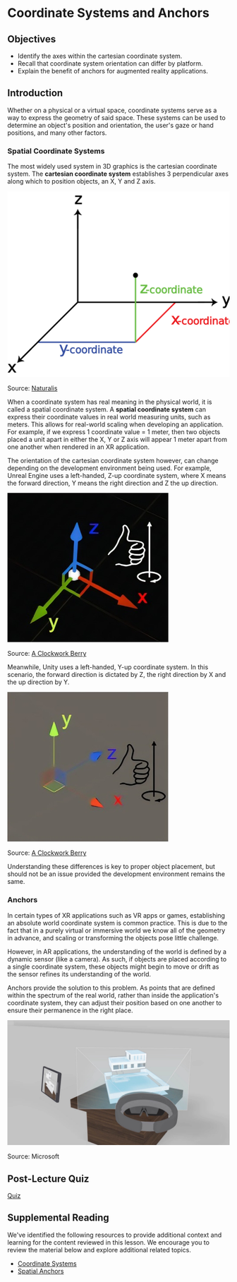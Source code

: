 # Coordinate Systems and Anchors

## Objectives

- Identify the axes within the cartesian coordinate system.
- Recall that coordinate system orientation can differ by platform.
- Explain the benefit of anchors for augmented reality applications.

## Introduction

Whether on a physical or a virtual space, coordinate systems serve as a way to express the geometry of said space. These systems can be used to determine an object's position and orientation, the user's gaze or hand positions, and many other factors.

### Spatial Coordinate Systems

The most widely used system in 3D graphics is the cartesian coordinate system. The **cartesian coordinate system** establishes 3 perpendicular axes along which to position objects, an X, Y and Z axis.

![A cartesian coordinate system.](../../images/coordinate-system.jpg)

Source: [Naturalis](https://naturalis.github.io/mebioda/doc/week1/w1d1/lecture2.html)

When a coordinate system has real meaning in the physical world, it is called a spatial coordinate system. A **spatial coordinate system** can express their coordinate values in real world measuring units, such as meters. This allows for real-world scaling when developing an application. For example, if we express 1 coordinate value = 1 meter, then two objects placed a unit apart in either the X, Y or Z axis will appear 1 meter apart from one another when rendered in an XR application.

The orientation of the cartesian coordinate system however, can change depending on the development environment being used. For example, Unreal Engine uses a left-handed, Z-up coordinate system, where X means the forward direction, Y means the right direction and Z the up direction.

![Depiction of Unreal Engine's Coordinate System.](../../images/unreal-coordinate-system.jpg)

Source: [A Clockwork Berry](http://www.aclockworkberry.com/basis-orientations-in-3ds-max-unity-3d-and-unreal-engine/)

Meanwhile, Unity uses a left-handed, Y-up coordinate system. In this scenario, the forward direction is dictated by Z, the right direction by X and the up direction by Y.

![Depiction of Unity's Coordinate System.](../../images/unity-coordinate-system.jpg)

Source: [A Clockwork Berry](http://www.aclockworkberry.com/basis-orientations-in-3ds-max-unity-3d-and-unreal-engine/)

Understanding these differences is key to proper object placement, but should not be an issue provided the development environment remains the same.

### Anchors

In certain types of XR applications such as VR apps or games, establishing an absolute world coordinate system is common practice. This is due to the fact that in a purely virtual or immersive world we know all of the geometry in advance, and scaling or transforming the objects pose little challenge.

However, in AR applications, the understanding of the world is defined by a dynamic sensor (like a camera). As such, if objects are placed according to a single coordinate system, these objects might begin to move or drift as the sensor refines its understanding of the world.

Anchors provide the solution to this problem. As points that are defined within the spectrum of the real world, rather than inside the application's coordinate system, they can adjust their position based on one another to ensure their permanence in the right place.

![Placing a digital object on top of a real world object using an anchor.](../../images/anchor.jpeg)

Source: Microsoft

## Post-Lecture Quiz

[Quiz](https://ashy-plant-023e6671e.1.azurestaticapps.net/quiz/4)

## Supplemental Reading

We've identified the following resources to provide additional context and learning for the content reviewed in this lesson. We encourage you to review the material below and explore additional related topics.

- [Coordinate Systems](https://docs.microsoft.com/windows/mixed-reality/design/coordinate-systems)
- [Spatial Anchors](https://docs.microsoft.com/windows/mixed-reality/design/spatial-anchors)
